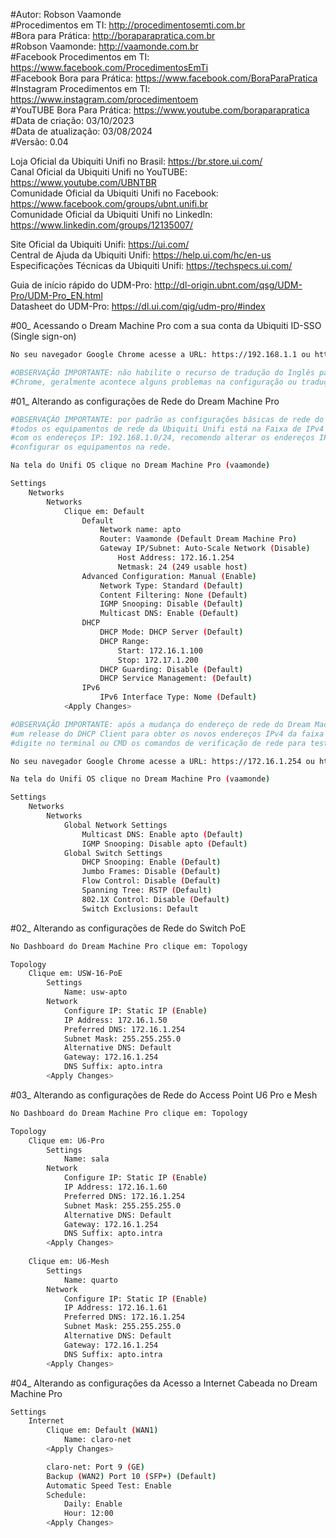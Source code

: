 #Autor: Robson Vaamonde<br>
#Procedimentos em TI: http://procedimentosemti.com.br<br>
#Bora para Prática: http://boraparapratica.com.br<br>
#Robson Vaamonde: http://vaamonde.com.br<br>
#Facebook Procedimentos em TI: https://www.facebook.com/ProcedimentosEmTi<br>
#Facebook Bora para Prática: https://www.facebook.com/BoraParaPratica<br>
#Instagram Procedimentos em TI: https://www.instagram.com/procedimentoem<br>
#YouTUBE Bora Para Prática: https://www.youtube.com/boraparapratica<br>
#Data de criação: 03/10/2023<br>
#Data de atualização: 03/08/2024<br>
#Versão: 0.04

Loja Oficial da Ubiquiti Unifi no Brasil: https://br.store.ui.com/<br>
Canal Oficial da Ubiquiti Unifi no YouTUBE: https://www.youtube.com/UBNTBR<br>
Comunidade Oficial da Ubiquiti Unifi no Facebook: https://www.facebook.com/groups/ubnt.unifi.br<br>
Comunidade Oficial da Ubiquiti Unifi no LinkedIn: https://www.linkedin.com/groups/12135007/

Site Oficial da Ubiquiti Unifi: https://ui.com/<br>
Central de Ajuda da Ubiquiti Unifi: https://help.ui.com/hc/en-us<br>
Especificações Técnicas da Ubiquiti Unifi: https://techspecs.ui.com/

Guia de início rápido do UDM-Pro: http://dl-origin.ubnt.com/qsg/UDM-Pro/UDM-Pro_EN.html<br>
Datasheet do UDM-Pro: https://dl.ui.com/qig/udm-pro/#index

#00_ Acessando o Dream Machine Pro com a sua conta da Ubiquiti ID-SSO (Single sign-on)<br>
```bash
No seu navegador Google Chrome acesse a URL: https://192.168.1.1 ou https://unifi

#OBSERVAÇÃO IMPORTANTE: não habilite o recurso de tradução do Inglês para o Português do Google
#Chrome, geralmente acontece alguns problemas na configuração ou tradução do termo técnico.
```

#01_ Alterando as configurações de Rede do Dream Machine Pro<br>
```bash
#OBSERVAÇÃO IMPORTANTE: por padrão as configurações básicas de rede do Dream Machine Pro e 
#todos os equipamentos de rede da Ubiquiti Unifi está na Faixa de IPv4 Classe C começando
#com os endereços IP: 192.168.1.0/24, recomendo alterar os endereços IP antes de começar a
#configurar os equipamentos na rede.

Na tela do Unifi OS clique no Dream Machine Pro (vaamonde)

Settings
	Networks
		Networks
			Clique em: Default
				Default
					Network name: apto
					Router: Vaamonde (Default Dream Machine Pro)
					Gateway IP/Subnet: Auto-Scale Network (Disable)
						Host Address: 172.16.1.254
						Netmask: 24 (249 usable host)
				Advanced Configuration: Manual (Enable)
					Network Type: Standard (Default)
					Content Filtering: None (Default)
					IGMP Snooping: Disable (Default)
					Multicast DNS: Enable (Default)
				DHCP
					DHCP Mode: DHCP Server (Default)
					DHCP Range:
						Start: 172.16.1.100
						Stop: 172.17.1.200
					DHCP Guarding: Disable (Default)
					DHCP Service Management: (Default)
				IPv6
					IPv6 Interface Type: Nome (Default)
			<Apply Changes>

#OBSERVAÇÃO IMPORTANTE: após a mudança do endereço de rede do Dream Machine Pro, faça
#um release do DHCP Client para obter os novos endereços IPv4 da faixa alterada no UDM,
#digite no terminal ou CMD os comandos de verificação de rede para testar os novos IP's. 

No seu navegador Google Chrome acesse a URL: https://172.16.1.254 ou https://unifi

Na tela do Unifi OS clique no Dream Machine Pro (vaamonde)

Settings
	Networks
		Networks
			Global Network Settings
				Multicast DNS: Enable apto (Default)
				IGMP Snooping: Disable apto (Default)
			Global Switch Settings
				DHCP Snooping: Enable (Default)
				Jumbo Frames: Disable (Default)
				Flow Control: Disable (Default)
				Spanning Tree: RSTP (Default)
				802.1X Control: Disable (Default)
				Switch Exclusions: Default
```

#02_ Alterando as configurações de Rede do Switch PoE<br>
```bash
No Dashboard do Dream Machine Pro clique em: Topology

Topology
	Clique em: USW-16-PoE
		Settings
			Name: usw-apto
		Network
			Configure IP: Static IP (Enable)
			IP Address: 172.16.1.50
			Preferred DNS: 172.16.1.254
			Subnet Mask: 255.255.255.0
			Alternative DNS: Default
			Gateway: 172.16.1.254
			DNS Suffix: apto.intra
		<Apply Changes>
```

#03_ Alterando as configurações de Rede do Access Point U6 Pro e Mesh<br>
```bash
No Dashboard do Dream Machine Pro clique em: Topology

Topology
	Clique em: U6-Pro
		Settings
			Name: sala
		Network
			Configure IP: Static IP (Enable)
			IP Address: 172.16.1.60
			Preferred DNS: 172.16.1.254
			Subnet Mask: 255.255.255.0
			Alternative DNS: Default
			Gateway: 172.16.1.254
			DNS Suffix: apto.intra
		<Apply Changes>
	
	Clique em: U6-Mesh
		Settings
			Name: quarto
		Network
			Configure IP: Static IP (Enable)
			IP Address: 172.16.1.61
			Preferred DNS: 172.16.1.254
			Subnet Mask: 255.255.255.0
			Alternative DNS: Default
			Gateway: 172.16.1.254
			DNS Suffix: apto.intra
		<Apply Changes>
```

#04_ Alterando as configurações da Acesso a Internet Cabeada no Dream Machine Pro<br>
```bash
Settings
	Internet
		Clique em: Default (WAN1)
			Name: claro-net
		<Apply Changes>

		claro-net: Port 9 (GE)
		Backup (WAN2) Port 10 (SFP+) (Default)
		Automatic Speed Test: Enable
		Schedule:
			Daily: Enable
			Hour: 12:00
		<Apply Changes>
```